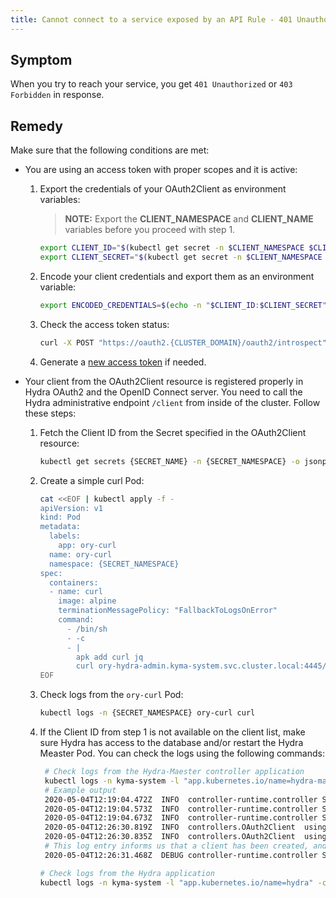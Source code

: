 ```yaml
---
title: Cannot connect to a service exposed by an API Rule - 401 Unauthorized or 403 Forbidden
---
```


## Symptom

When you try to reach your service, you get `401 Unauthorized` or `403 Forbidden` in response.

## Remedy

Make sure that the following conditions are met:

- You are using an access token with proper scopes and it is active:

  1. Export the credentials of your OAuth2Client as environment variables:

      > **NOTE:** Export the **CLIENT_NAMESPACE** and **CLIENT_NAME** variables before you proceed with step 1.
      
      ```bash
      export CLIENT_ID="$(kubectl get secret -n $CLIENT_NAMESPACE $CLIENT_NAME -o jsonpath='{.data.client_id}' | base64 --decode)"
      export CLIENT_SECRET="$(kubectl get secret -n $CLIENT_NAMESPACE $CLIENT_NAME -o jsonpath='{.data.client_secret}' | base64 --decode)"
      ```

  2. Encode your client credentials and export them as an environment variable:

      ```bash
      export ENCODED_CREDENTIALS=$(echo -n "$CLIENT_ID:$CLIENT_SECRET" | base64)
      ```

  3. Check the access token status:

      ```bash
      curl -X POST "https://oauth2.{CLUSTER_DOMAIN}/oauth2/introspect" -H "Authorization: Basic $ENCODED_CREDENTIALS" -F "token={ACCESS_TOKEN}"
      ```

  4. Generate a [new access token](../../../03-tutorials/00-api-exposure/apix-05-expose-and-secure-a-workload/apix-05-01-expose-and-secure-workload-oauth2.md#register-an-oauth2-client-and-get-tokens) if needed.

- Your client from the OAuth2Client resource is registered properly in Hydra OAuth2 and the OpenID Connect server. You need to call the Hydra administrative endpoint `/client` from inside of the cluster. Follow these steps:

  1. Fetch the Client ID from the Secret specified in the OAuth2Client resource:

      ```bash
      kubectl get secrets {SECRET_NAME} -n {SECRET_NAMESPACE} -o jsonpath='{ .data.client_id }' | base64 --decode
      ```

  2. Create a simple curl Pod:

      ```bash
      cat <<EOF | kubectl apply -f -
      apiVersion: v1
      kind: Pod
      metadata:
        labels:
          app: ory-curl
        name: ory-curl
        namespace: {SECRET_NAMESPACE}
      spec:
        containers:
        - name: curl
          image: alpine
          terminationMessagePolicy: "FallbackToLogsOnError"
          command:
            - /bin/sh
            - -c
            - |
              apk add curl jq
              curl ory-hydra-admin.kyma-system.svc.cluster.local:4445/clients | jq '.'
      EOF
      ```

  3. Check logs from the `ory-curl` Pod:

      ```bash
      kubectl logs -n {SECRET_NAMESPACE} ory-curl curl
      ```

  4. If the Client ID from step 1 is not available on the client list, make sure Hydra has access to the database and/or restart the Hydra Measter Pod. You can check the logs using the following commands:

     ```bash
      # Check logs from the Hydra-Maester controller application
      kubectl logs -n kyma-system -l "app.kubernetes.io/name=hydra-maester" -c hydra-maester
      # Example output
      2020-05-04T12:19:04.472Z  INFO  controller-runtime.controller Starting EventSource  {"controller": "oauth2client", "source": "kind source: /, Kind="}2020-05-04T12:19:04.472Z  INFO  setup starting manager
      2020-05-04T12:19:04.573Z  INFO  controller-runtime.controller Starting Controller {"controller": "oauth2client"}
      2020-05-04T12:19:04.673Z  INFO  controller-runtime.controller Starting workers  {"controller": "oauth2client", "worker count": 1}
      2020-05-04T12:26:30.819Z  INFO  controllers.OAuth2Client  using default client
      2020-05-04T12:26:30.835Z  INFO  controllers.OAuth2Client  using default client
      # This log entry informs us that a client has been created, and should be visible within Hydra
      2020-05-04T12:26:31.468Z  DEBUG controller-runtime.controller Successfully Reconciled {"controller": "oauth2client", "request": "test-ns/test-client"}
      ```

      ```bash
      # Check logs from the Hydra application
      kubectl logs -n kyma-system -l "app.kubernetes.io/name=hydra" -c hydra
      ```

